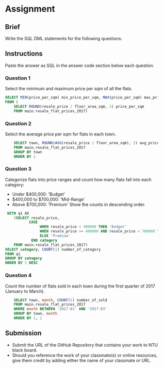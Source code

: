 # Assignment

## Brief

Write the SQL DML statements for the following questions.

## Instructions

Paste the answer as SQL in the answer code section below each question.

### Question 1

Select the minimum and maximum price per sqm of all the flats.

```sql
SELECT MIN(price_per_sqm) min_price_per_sqm, MAX(price_per_sqm) max_price_per_sqm
FROM (
	SELECT ROUND(resale_price / floor_area_sqm, 2) price_per_sqm
	FROM main.resale_flat_prices_2017)
```

### Question 2

Select the average price per sqm for flats in each town.

```sql
	SELECT town, ROUND(AVG(resale_price / floor_area_sqm), 2) avg_price_per_sqm
	FROM main.resale_flat_prices_2017
	GROUP BY town
	ORDER BY 1
```

### Question 3

Categorize flats into price ranges and count how many flats fall into each category:

- Under $400,000: 'Budget'
- $400,000 to $700,000: 'Mid-Range'
- Above $700,000: 'Premium'
  Show the counts in descending order.

```sql
 WITH q1 AS 
	(SELECT resale_price,
	       CASE  
	       		WHEN resale_price < 400000 THEN 'Budget'
	       		WHEN resale_price >= 400000 AND resale_price < 700000 THEN 'Mid-Range'
	       		ELSE 'Premium'
	       	END category
	FROM main.resale_flat_prices_2017)
SELECT category, COUNT(1) number_of_category
FROM q1
GROUP BY category 
ORDER BY 2 DESC
```

### Question 4

Count the number of flats sold in each town during the first quarter of 2017 (January to March).

```sql
	SELECT town, month, COUNT(1) number_of_sold 
	FROM main.resale_flat_prices_2017
	WHERE month BETWEEN '2017-01' AND '2017-03'
	GROUP BY town, month
	ORDER BY 1, 2
```

## Submission

- Submit the URL of the GitHub Repository that contains your work to NTU black board.
- Should you reference the work of your classmate(s) or online resources, give them credit by adding either the name of your classmate or URL.
